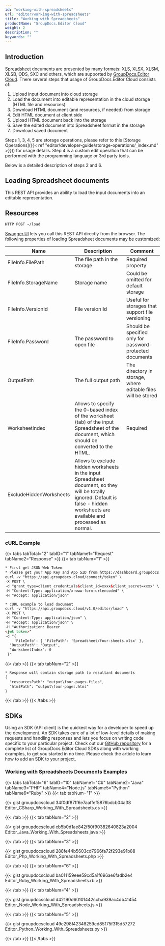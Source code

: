 ```yaml
---
id: "working-with-spreadsheets"
url: "editor/working-with-spreadsheets"
title: "Working with Spreadsheets"
productName: "GroupDocs.Editor Cloud"
weight: 2
description: ""
keywords: ""
---
```


## Introduction ##

[Spreadsheet](https://wiki.fileformat.com/spreadsheet/) documents are presented by many formats: XLS, XLSX, XLSM, XLSB, ODS, SXC and others, which are supported by [GroupDocs.Editor Cloud](https://products.groupdocs.cloud/editor).
There several steps that usage of GroupDocs.Editor Cloud consists of:

1. Upload input document into cloud storage
1. Load the document into editable representation in the cloud storage (HTML file and resources)
1. Download HTML document (and resources, if needed) from storage
1. Edit HTML document at client side
1. Upload HTML document back into the storage
1. Save the edited document into Spreadsheet format in the storage
1. Download saved document

Steps 1, 3, 4, 5 are storage operations, please refer to this [Storage Operations]({{< ref "editor/developer-guide/storage-operations/_index.md" >}})) for usage details. Step 4 is a custom edit operation that can be performed with the programming language or 3rd party tools.

Below is a detailed description of steps 2 and 6.

## Loading Spreadsheet documents ##

This REST API provides an ability to load the input documents into an editable representation.

## Resources ##

```html
HTTP POST ~/load
```

[Swagger UI](https://apireference.groupdocs.cloud/editor/#/Edit) lets you call this REST API directly from the browser. The following properties of loading Spreadsheet documents may be customized:

|Name|Description|Comment
|---|---|---
|FileInfo.FilePath|The file path in the storage|Required property
|FileInfo.StorageName|Storage name|Could be omitted for default storage
|FileInfo.VersionId|File version Id|Useful for storages that support file versioning
|FileInfo.Password|The password to open file|Should be specified only for password-protected documents
|OutputPath|The full output path|The directory in storage, where editable files will be stored
|WorksheetIndex|Allows to specify the 0-based index of the worksheet (tab) of the input Spreadsheet of the document, which should be converted to the HTML.|Required
|ExcludeHiddenWorksheets|Allows to exclude hidden worksheets in the input Spreadsheet document, so they will be totally ignored. Default is false - hidden worksheets are available and processed as normal.

### cURL Example ###

{{< tabs tabTotal="2" tabID="1" tabName1="Request" tabName2="Response" >}} {{< tab tabNum="1" >}}

```html
* First get JSON Web Token
* Please get your App Key and App SID from https://dashboard.groupdocs.cloud/#/apps. Kindly place App Key in "client_secret" and App SID in "client_id" argument.
curl -v "https://api.groupdocs.cloud/connect/token" \
-X POST \
-d "grant_type=client_credentials&client_id=xxxx&client_secret=xxxx" \
-H "Content-Type: application/x-www-form-urlencoded" \
-H "Accept: application/json"

* cURL example to load document
curl -v "https://api.groupdocs.cloud/v1.0/editor/load" \
-X POST \
-H "Content-Type: application/json" \
-H "Accept: application/json" \
-H "Authorization: Bearer
<jwt token>"
-d "{
    'FileInfo': { 'FilePath': 'Spreadsheet/four-sheets.xlsx' },
  'OutputPath': 'Output',
  'WorksheetIndex': 0
 }"
```

{{< /tab >}} {{< tab tabNum="2" >}}

```html
* Response will contain storage path to resultant documents
{
  "resourcesPath": "output\four-pages.files",
  "htmlPath": "output\four-pages.html"
}
```

{{< /tab >}} {{< /tabs >}}

## SDKs ##

Using an SDK (API client) is the quickest way for a developer to speed up the development. An SDK takes care of a lot of low-level details of making requests and handling responses and lets you focus on writing code specific to your particular project. Check out our [GitHub repository](https://github.com/groupdocs-editor-cloud) for a complete list of GroupDocs.Editor Cloud SDKs along with working examples, to get you started in no time. Please check the article to learn how to add an SDK to your project.

### Working with Spreadsheets Documents Examples ###

{{< tabs tabTotal="6" tabID="10" tabName1="C#" tabName2="Java" tabName3="PHP" tabName4="Node.js" tabName5="Python" tabName6="Ruby" >}} {{< tab tabNum="1" >}}

{{< gist groupdocscloud 34f0df87ff6e7aaffef5876bdcb04a38 Editor_CSharp_Working_With_Spreadsheets.cs >}}

{{< /tab >}} {{< tab tabNum="2" >}}

{{< gist groupdocscloud cb5b0d1ae842f50f90382640823a2004 Editor_Java_Working_With_Spreadsheets.java >}}

{{< /tab >}} {{< tab tabNum="3" >}}

{{< gist groupdocscloud 288fe44b5603cd7966fa72f293e91b88 Editor_Php_Working_With_Spreadsheets.php >}}

{{< /tab >}} {{< tab tabNum="6" >}}

{{< gist groupdocscloud ba011159eee59cd5a1f696ae6fadb2e4 Editor_Ruby_Working_With_Spreadsheets.rb >}}

{{< /tab >}} {{< tab tabNum="4" >}}

{{< gist groupdocscloud d42190d60101442ccba939ac4db41454 Editor_Node_Working_With_Spreadsheets.js >}}

{{< /tab >}} {{< tab tabNum="5" >}}

{{< gist groupdocscloud 49c298f42348259cd85175f315d57272 Editor_Python_Working_With_Spreadsheets.py >}}

{{< /tab >}} {{< /tabs >}}
